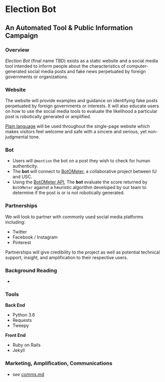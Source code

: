 # Election Bot
## An Automated Tool & Public Information Campaign
### Overview
*Election Bot* (final name TBD) exists as a static website and a social media
tool intended to inform people about the characteristics of computer-generated
social media posts and fake news perpetuated by foreign governments or
organizations.

### Website
The website will provide examples and guidance on identifying fake posts
perpetuated by foreign governments or interests. It will also educate users on
how to use the social media tools to evaluate the likelihood a particular post
is robotically generated or amplified.

[Plain language](https://en.wikipedia.org/wiki/Plain_language) will be used
throughout the single-page website which makes visitors feel welcome and safe
with a sincere and serious, yet non-judgmental tone.

### Bot
- Users will `@mention` the bot on a post they wish to check for human authenticity.
- The **bot** will connect to [BotOMeter](https://botometer.iuni.iu.edu/#!/), a
collaborative project between IU and USC.
- Using the [BotOMeter API](https://github.com/IUNetSci/botometer-python),
The **bot** evaluate the score returned by `BotOMeter` against a heuristic
algorithm developed by our team to determine if the post is or is not robotically
generated.

### Partnerships
We will look to partner with commonly used social media platforms including:
- Twitter
- Facebook / Instagram
- Pinterest

Partnerships will give credibility to the project as well as potential technical
support, insight, and amplification to their respective users.

### Background Reading
-
### Tools
**Back End**
- Python 3.6
- Requests
- Tweepy

**Front End**
- Ruby on Rails
- Jekyll

### Marketing, Amplification, Communications
- *see* [comms.md](https://github.com/csethna/electionbot/blob/master/comms.md)
